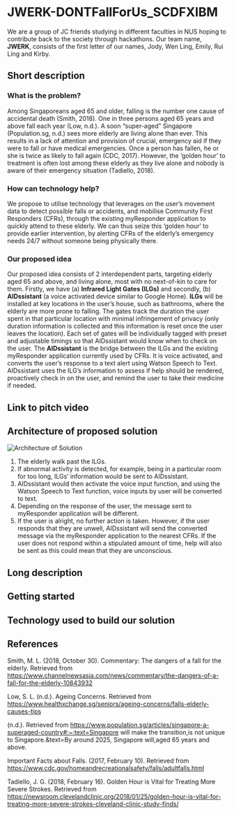 # JWERK-DONTFallForUs_SCDFXIBM
We are a group of JC friends studying in different faculties in NUS hoping to contribute back to the society through hackathons. Our team name, **JWERK**, consists of the first letter of our names, Jody, Wen Ling, Emily, Rui Ling and Kirby. 

## Short description
### What is the problem?
Among Singaporeans aged 65 and older, falling is the number one cause of accidental death (Smith, 2018). One in three persons aged 65 years and above fall each year (Low, n.d.). A soon “super-aged” Singapore (Population.sg, n.d.) sees more elderly are living alone than ever. This results in a lack of attention and provision of crucial, emergency aid if they were to fall or have medical emergencies. Once a person has fallen, he or she is twice as likely to fall again (CDC, 2017). However, the ‘golden hour’ to treatment is often lost among these elderly as they live alone and nobody is aware of their emergency situation (Tadiello, 2018). 
### How can technology help?
We propose to utilise technology that leverages on the user’s movement data to detect possible falls or accidents, and mobilise Community First Responders (CFRs), through the existing myResponder application to quickly attend to these elderly. We can thus seize this ‘golden hour’ to provide earlier intervention, by alerting CFRs of the elderly’s emergency needs 24/7 without someone being physically there.
### Our proposed idea
Our proposed idea consists of 2 interdependent parts, targeting elderly aged 65 and above, and living alone, most with no next-of-kin to care for them. Firstly, we have (a) **Infrared Light Gates (ILGs)** and secondly, (b) **AIDssistant** (a voice activated device similar to Google Home). 
**ILGs** will be installed at key locations in the user’s house, such as bathrooms, where the elderly are more prone to falling. The gates track the duration the user spent in that particular location with minimal infringement of privacy (only duration information is collected and this information is reset once the user leaves the location). Each set of gates will be individually tagged with preset and adjustable timings so that AIDssistant would know when to check on the user. 
The **AIDssistant** is the bridge between the ILGs and the existing myResponder application currently used by CFRs. It is voice activated, and converts the user’s response to a text alert using Watson Speech to Text. AIDssistant uses the ILG’s information to assess if help should be rendered, proactively check in on the user, and remind the user to take their medicine if needed.

## Link to pitch video

## Architecture of proposed solution
![Architecture of Solution](https://user-images.githubusercontent.com/65802567/84584645-6f2fe480-ae39-11ea-9e27-1b85f9393626.png)
1. The elderly walk past the ILGs.
2. If abnormal activity is detected, for example, being in a particular room for too long, ILGs’ information would be sent to AIDssistant.
3. AIDssistant would then activate the voice input function, and using the Watson Speech to Text function, voice inputs by user will be converted to text.
4. Depending on the response of the user, the message sent to myResponder application will be different.
5. If the user is alright, no further action is taken. However, if the user responds that they are unwell, AIDssistant will send the converted message via the myResponder application to the nearest CFRs. If the user does not respond within a stipulated amount of time, help will also be sent as this could mean that they are unconscious.

## Long description

## Getting started

## Technology used to build our solution

## References
Smith, M. L. (2018, October 30). Commentary: The dangers of a fall for the elderly. Retrieved from https://www.channelnewsasia.com/news/commentary/the-dangers-of-a-fall-for-the-elderly-10843932

Low, S. L. (n.d.). Ageing Concerns. Retrieved from https://www.healthxchange.sg/seniors/ageing-concerns/falls-elderly-causes-tips

(n.d.). Retrieved from https://www.population.sg/articles/singapore-a-superaged-country#:~:text=Singapore will make the transition,is not unique to Singapore.&text=By around 2025, Singapore will,aged 65 years and above.

Important Facts about Falls. (2017, February 10). Retrieved from https://www.cdc.gov/homeandrecreationalsafety/falls/adultfalls.html 

Tadiello, J. G. (2018, February 16). Golden Hour is Vital for Treating More Severe Strokes. Retrieved from https://newsroom.clevelandclinic.org/2018/01/25/golden-hour-is-vital-for-treating-more-severe-strokes-cleveland-clinic-study-finds/

